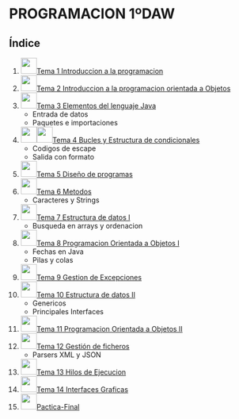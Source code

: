 # PROGRAMACION 1ºDAW
## Índice

1.  <img src="https://cdn-icons-png.flaticon.com/512/38/38167.png" width="32" height="32">[Tema 1 Introduccion a la programacion](https://github.com/Eric212/1DAW/tree/main/POO/Curso/TemasTeoria/Tema%2001)
2. <img src="https://cdn-icons.flaticon.com/png/512/5815/premium/5815835.png?token=exp=1648844368~hmac=5c2f3f0a056ee6f10402e4ed4a76bf17" width="32" height="32">[Tema 2 Introduccion a la programacion orientada a Objetos](https://github.com/Eric212/1DAW/tree/main/POO/Curso/TemasTeoria/Tema%2002)
3. <img src="https://cdn-icons-png.flaticon.com/512/226/226777.png" width="32" height="32">[Tema 3 Elementos del lenguaje Java](https://github.com/Eric212/1DAW/tree/main/POO/Curso/TemasTeoria/Tema%2003)
    - Entrada de datos
    - Paquetes e importaciones
4. <img src="https://cdn-icons-png.flaticon.com/512/66/66934.png" width="32" height="32"><img src="https://w7.pngwing.com/pngs/339/453/png-transparent-conditional-computer-programming-flowchart-statement-computer-science-flowchart-angle-text-rectangle.png" width="32" height="32">[Tema 4 Bucles y Estructura de condicionales](https://github.com/Eric212/1DAW/tree/main/POO/Curso/TemasTeoria/Tema%2004)
    - Codigos de escape
    - Salida con formato
5. <img src="https://cdn-icons-png.flaticon.com/512/2919/2919570.png" width="32" height="32">[Tema 5 Diseño de programas](https://github.com/Eric212/1DAW/tree/main/POO/Curso/TemasTeoria/Tema%2005)
6. <img src="https://cdn-icons.flaticon.com/png/512/3316/premium/3316404.png?token=exp=1648844412~hmac=1323bbdf111b4744124d8cfc63047fbf" width="32" height="32">[Tema 6 Metodos](https://github.com/Eric212/1DAW/tree/main/POO/Curso/TemasTeoria/Tema%2006)
    - Caracteres y Strings
7. <img src="https://cdn-icons-png.flaticon.com/512/2857/2857303.png" width="32" height="32">[Tema 7 Estructura de datos I](https://github.com/Eric212/1DAW/tree/main/POO/Curso/TemasTeoria/Tema%2007)
    - Busqueda en arrays y ordenacion
8. <img src="https://cdn-icons-png.flaticon.com/512/4888/4888723.png" width="32" height="32">[Tema 8 Programacion Orientada a Objetos I](https://github.com/Eric212/1DAW/tree/main/POO/Curso/TemasTeoria/Tema%2008)
    - Fechas en Java
    - Pilas y colas
9. <img src="https://cdn-icons-png.flaticon.com/512/2177/2177004.png" width="32" height="32">[Tema 9 Gestion de Excepciones](https://github.com/Eric212/1DAW/tree/main/POO/Curso/TemasTeoria/Tema%2009)
10. <img src="https://cdn-icons-png.flaticon.com/512/2857/2857303.png" width="32" height="32">[Tema 10 Estructura de datos II](https://github.com/Eric212/1DAW/tree/main/POO/Curso/TemasTeoria/Tema%2010)
    - Genericos
    - Principales Interfaces
11. <img src="https://cdn-icons-png.flaticon.com/512/4888/4888723.png" width="32" height="32">[Tema 11 Programacion Orientada a Objetos II](https://github.com/Eric212/1DAW/tree/main/POO/Curso/TemasTeoria/Tema%2011)
12. <img src="https://cdn-icons-png.flaticon.com/512/4149/4149677.png" width="32" height="32">[Tema 12 Gestión de ficheros](https://github.com/Eric212/1DAW/tree/main/POO/Curso/TemasTeoria/Tema%2012)
    - Parsers XML y JSON
13. <img src="https://cdn-icons-png.flaticon.com/512/1857/1857070.png" width="32" height="32">[Tema 13 Hilos de Ejecucion](https://github.com/Eric212/1DAW/tree/main/POO/Curso/TemasTeoria/Tema%2013)
14. <img src="https://cdn-icons-png.flaticon.com/512/2862/2862196.png" width="32" height="32">[Tema 14 Interfaces Graficas](https://github.com/Eric212/1DAW/tree/main/POO/Curso/TemasTeoria/Tema%2014)
15. <img src="https://cdn-icons.flaticon.com/png/512/2790/premium/2790435.png?token=exp=1648844448~hmac=2e210efc505dffffc6ea577c7b623d06" width="32" height="32">[Pactica-Final](https://github.com/Eric212/1DAW/tree/main/POO/Curso/TemasTeoria/Tema%2015)
